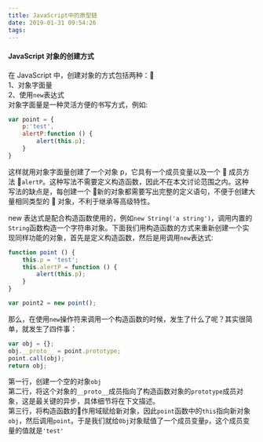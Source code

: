 ```yaml
---
title: JavaScript中的原型链
date: 2019-01-31 09:54:26
tags:
---
```


#### JavaScript 对象的创建方式

在 JavaScript 中，创建对象的方式包括两种：  
1、对象字面量  
2、使用`new`表达式  
对象字面量是一种灵活方便的书写方式，例如:

```JavaScript
var point = {
    p:'test',
    alertP:function () {
        alert(this.p);
    }
}
```

这样就用对象字面量创建了一个对象 p，它具有一个成员变量以及一个  成员方法 `alertP`。这种写法不需要定义构造函数，因此不在本文讨论范围之内。这种写法的缺点是，每创建一个  新的对象都需要写出完整的定义语句，不便于创建大量相同类型的  对象，不利于继承等高级特性。

new 表达式是配合构造函数使用的，例如`new String('a string')`，调用内置的`String`函数构造一个字符串对象。下面我们用构造函数的方式来重新创建一个实现同样功能的对象，首先是定义构造函数，然后是用调用`new`表达式:

```JavaScript
function point () {
    this.p = 'test';
    this.alertP = function () {
        alert(this.p);
    }
}

var point2 = new point();
```

那么，在使用`new`操作符来调用一个构造函数的时候，发生了什么了呢？其实很简单，就发生了四件事：

```JavaScript
var obj = {};
obj.__proto__ = point.prototype;
point.call(obj);
return obj;
```
第一行，创建一个空的对象`obj`   
第二行，将这个对象的`__proto__`成员指向了构造函数对象的`prototype`成员对象，这是最关键的异步，具体细节将在下文描述。    
第三行，将构造函数的作用域赋给新对象，因此`point`函数中的`this`指向新对象`obj`，然后调用`point`。于是我们就给`0bj`对象赋值了一个成员变量`p`，这个成员变量的值就是`'test'`
